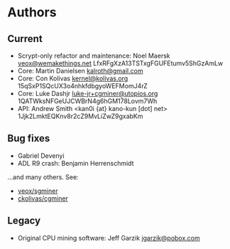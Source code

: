# Authors

## Current

* Scrypt-only refactor and maintenance: Noel Maersk <veox@wemakethings.net> LfxRFgXzA13TSTxgFGUFEtumv5ShGzAmLw
* Core: Martin Danielsen <kalroth@gmail.com>
* Core: Con Kolivas <kernel@kolivas.org> 15qSxP1SQcUX3o4nhkfdbgyoWEFMomJ4rZ
* Core: Luke Dashjr <luke-jr+cgminer@utopios.org> 1QATWksNFGeUJCWBrN4g6hGM178Lovm7Wh
* API: Andrew Smith <kan0i {at} kano-kun [dot] net> 1Jjk2LmktEQKnv8r2cZ9MvLiZwZ9gxabKm


## Bug fixes

* Gabriel Devenyi
* ADL R9 crash: Benjamin Herrenschmidt

...and many others. See:

* [veox/sgminer](https://github.com/veox/sgminer/graphs/contributors)
* [ckolivas/cgminer](https://github.com/ckolivas/cgminer/graphs/contributors)


## Legacy

* Original CPU mining software: Jeff Garzik <jgarzik@pobox.com>
